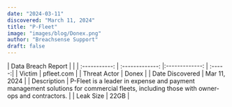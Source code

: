 ```yaml
---
date: "2024-03-11"
discovered: "March 11, 2024"
title: "P-Fleet"
image: "images/blog/Donex.png"
author: "Breachsense Support"
draft: false
---
```


| Data Breach Report           |              | 
| :-----------: | :-------------:     |:-------------:    | :-----:|
| Victim      | pfleet.com      | 
| Threat Actor      | Donex      | 
| Date Discovered      | Mar 11, 2024      | 
| Description      | P-Fleet is a leader in expense and payment management solutions for commercial fleets, including those with owner-ops and contractors.      | 
| Leak Size      | 22GB      | 

